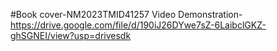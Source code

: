 #Book cover-NM2023TMID41257
Video Demonstration-https://drive.google.com/file/d/190iJ26DYwe7sZ-6LaibclGKZ-ghSGNEI/view?usp=drivesdk
